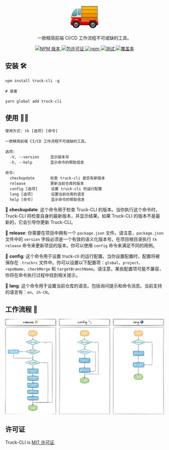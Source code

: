 <p align="center">
  <img style="width: 100px;" src="./src/assets/logo.png" alt="logo.png" />
</p>
<p align="center">一款精简前端 CI/CD 工作流程不可或缺的工具。</p>
<p align="center">
  <a href="https://www.npmjs.com/package/truck-cli" target="_blank">
    <img src="https://img.shields.io/npm/v/truck-cli.svg" alt="NPM 版本" />
  </a>
  <a href="https://www.npmjs.com/package/truck-cli" target="_blank">
    <img src="https://img.shields.io/npm/l/truck-cli.svg" alt="包许可证" />
  </a>
  <a href="https://www.npmjs.com/package/truck-cli" target="_blank">
    <img src="https://img.shields.io/npm/dm/truck-cli" alt="npm" />
  </a>
  <a href="https://github.com/yingjieweb/truck-cli/actions/workflows/test.yml" target="_blank">
    <img src="https://github.com/yingjieweb/truck-cli/actions/workflows/test.yml/badge.svg?branch=main" alt="测试" />
  </a>
  <a href="https://codecov.io/gh/yingjieweb/truck-cli" target="_blank"> 
    <img src="https://codecov.io/gh/yingjieweb/truck-cli/graph/badge.svg?token=FYF4XVHIMF" alt="覆盖率" /> 
  </a>
</p>

<!-- ## 为什么使用 Truck-CLI？ 🤔 -->

## 安装 🛠

```
npm install truck-cli -g

# 或者

yarn global add truck-cli
```

## 使用 👨‍💻

```
使用方式: tk [选项] [命令]

一款精简前端 CI/CD 工作流程不可或缺的工具。

选项:
  -V, --version     显示版本号
  -h, --help        显示命令的帮助信息

命令:
  checkupdate       检查 truck-cli 是否有新版本
  release           更新当前仓库的版本
  config [选项]      设置 truck-cli 的运行配置
  lang [选项]        设置当前仓库的语言
  help [命令]        显示命令的帮助信息
```

🚩 **checkupdate**: 这个命令用于检查 Truck-CLI 的版本。当你执行这个命令时，Truck-CLI 将检查自身的最新版本，并显示结果。如果 Truck-CLI 的版本不是最新的，它会引导你更新 Truck-CLI。

🚩 **release**: 你需要在项目中拥有一个 `package.json` 文件。请注意，`package.json` 文件中的 `version` 字段必须是一个有效的语义化版本号。在项目根目录执行 `tk release` 命令来更新项目的版本。你可以使用 `config` 命令来满足不同的用例。

🚩 **config**: 这个命令用于设置 truck-cli 的运行配置。当你设置配置时，配置将被保存在 `.truckrc` 文件中。你可以设置以下配置项：`global`、`project`、`repoName`、`checkMerge` 和 `targetBranchName`。请注意，某些配置项可能不兼容，你将在命令执行过程中找到相关提示。

🚩 **lang**: 这个命令用于设置当前仓库的语言。包括询问提示和命令消息。当前支持的语言有：`en`、`zh-CN`。

## 工作流程 🧫

![工作流程](./src/assets/workflow.zh-CN.png)

## 许可证

Truck-CLI is [MIT 许可证](LICENSE).
